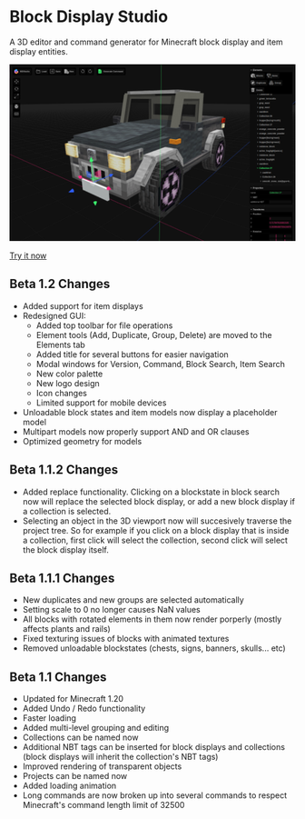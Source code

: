 # Block Display Studio
A 3D editor and command generator for Minecraft block display and item display entities.

![](Screenshot_20230629_171332.png)

[Try it now](https://eszesbalint.github.io/bdstudio)

## Beta 1.2 Changes
- Added support for item displays
- Redesigned GUI:
    - Added top toolbar for file operations
    - Element tools (Add, Duplicate, Group, Delete) are moved to the Elements tab
    - Added title for several buttons for easier navigation
    - Modal windows for Version, Command, Block Search, Item Search
    - New color palette
    - New logo design
    - Icon changes
    - Limited support for mobile devices
- Unloadable block states and item models now display a placeholder model
- Multipart models now properly support AND and OR clauses
- Optimized geometry for models

## Beta 1.1.2 Changes
- Added replace functionality. Clicking on a blockstate in block search now will replace the selected block display, or add a new block display if a collection is selected.
- Selecting an object in the 3D viewport now will succesively traverse the project tree. So for example if you click on a block display that is inside a collection, first click will select the collection, second click will select the block display itself. 

## Beta 1.1.1 Changes
- New duplicates and new groups are selected automatically
- Setting scale to 0 no longer causes NaN values
- All blocks with rotated elements in them now render porperly (mostly affects plants and rails)
- Fixed texturing issues of blocks with animated textures
- Removed unloadable blockstates (chests, signs, banners, skulls... etc)

## Beta 1.1 Changes
- Updated for Minecraft 1.20
- Added Undo / Redo functionality
- Faster loading
- Added multi-level grouping and editing
- Collections can be named now
- Additional NBT tags can be inserted for block displays and collections (block displays will inherit the collection's NBT tags)
- Improved rendering of transparent objects
- Projects can be named now
- Added loading animation
- Long commands are now broken up into several commands to respect Minecraft's command length limit of 32500